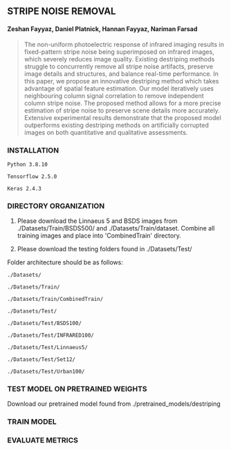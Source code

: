 ## STRIPE NOISE REMOVAL

#### Zeshan Fayyaz, Daniel Platnick, Hannan Fayyaz, Nariman Farsad 

> The non-uniform photoelectric response of infrared imaging results in fixed-pattern stripe noise being superimposed on infrared images, which severely reduces image quality. Existing destriping methods struggle to concurrently remove all stripe noise artifacts, preserve image details and structures, and balance real-time performance. In this paper, we propose an innovative destriping method which takes advantage of spatial feature estimation. Our model iteratively uses neighbouring column signal correlation to remove independent column stripe noise. The proposed method allows for a more precise estimation of stripe noise to preserve scene details more accurately. Extensive experimental results demonstrate that the proposed model outperforms existing destriping methods on artificially corrupted images on both quantitative and qualitative assessments. 

### INSTALLATION

```
Python 3.8.10

Tensorflow 2.5.0

Keras 2.4.3 
```

### DIRECTORY ORGANIZATION 

1. Please download the Linnaeus 5 and BSDS images from ./Datasets/Train/BSDS500/ and ./Datasets/Train/dataset. Combine all training images and place into 'CombinedTrain' directory. 

2. Please download the testing folders found in ./Datasets/Test/ 

Folder architecture should be as follows: 
```
./Datasets/

./Datasets/Train/

./Datasets/Train/CombinedTrain/

./Datasets/Test/

./Datasets/Test/BSDS100/

./Datasets/Test/INFRARED100/

./Datasets/Test/Linnaeus5/

./Datasets/Test/Set12/

./Datasets/Test/Urban100/
```

### TEST MODEL ON PRETRAINED WEIGHTS

Download our pretrained model found from ./pretrained_models/destriping




### TRAIN MODEL




### EVALUATE METRICS


